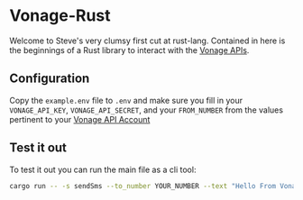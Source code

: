 # Vonage-Rust

Welcome to Steve's very clumsy first cut at rust-lang. Contained in here is the beginnings of a Rust library to interact with the [Vonage APIs](https://developer.nexmo.com).

## Configuration

Copy the `example.env` file to `.env` and make sure you fill in your `VONAGE_API_KEY`, `VONAGE_API_SECRET`, and your `FROM_NUMBER` from the values pertinent to your [Vonage API Account](https://dashboard.nexmo.com/)

## Test it out 

To test it out you can run the main file as a cli tool:

```sh
cargo run -- -s sendSms --to_number YOUR_NUMBER --text "Hello From Vonage"
```
